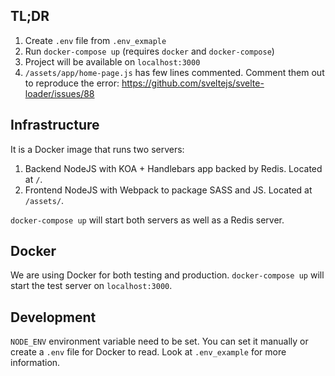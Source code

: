 ## TL;DR

1. Create `.env` file from `.env_exmaple`
2. Run `docker-compose up` (requires `docker` and `docker-compose`)
3. Project will be available on `localhost:3000`
4. `/assets/app/home-page.js` has few lines commented. Comment them out to reproduce the error: https://github.com/sveltejs/svelte-loader/issues/88


## Infrastructure
It is a Docker image that runs two servers: 
1. Backend NodeJS with KOA + Handlebars app backed by Redis. Located at `/`.
2. Frontend NodeJS with Webpack to package SASS and JS. Located at `/assets/`.

`docker-compose up` will start both servers as well as a Redis server.

## Docker
We are using Docker for both testing and production. `docker-compose up` will start the test server on `localhost:3000`.

## Development
`NODE_ENV` environment variable need to be set. You can set it manually or create a `.env` file for Docker to read. Look at `.env_example` for more information.
